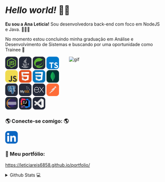# *Hello world!* 👋🧡

**Eu sou a Ana Leticia!** Sou desenvolvedora back-end com foco em NodeJS e Java. 👩🏻‍💻
<p> No momento estou concluindo minha graduação em Análise e Desenvolvimento de Sistemas e buscando por uma oportunidade como Trainee 🚀</p>

<div>
  <img align="right" src="https://i.pinimg.com/originals/87/df/6d/87df6d60f4cc3c07968ae2127bddcc30.gif" width="300" height="300" alt="gif">
</div>

<div align="left"> 
  <a><img src="https://github.com/tandpfun/skill-icons/blob/main/icons/NodeJS-Dark.svg" alt="nodejs" width="40" height="40"/></a>
  <a><img src="https://github.com/tandpfun/skill-icons/blob/main/icons/Java-Dark.svg" alt="java" width="40" height="40"/></a>
  <a><img src="https://github.com/tandpfun/skill-icons/blob/main/icons/Spring-Dark.svg" alt="spring" width="40" height="40"/></a>
  <a><img src="https://github.com/tandpfun/skill-icons/blob/main/icons/TypeScript.svg" alt="typescript" width="40" height="40"/></a> 
  <a><img src="https://github.com/tandpfun/skill-icons/blob/main/icons/JavaScript.svg" alt="javascript" width="40" height="40"/></a>
  <a><img src="https://github.com/tandpfun/skill-icons/blob/main/icons/HTML.svg" alt="html" width="40" height="40" /></a>
  <a><img src="https://github.com/tandpfun/skill-icons/blob/main/icons/CSS.svg" alt="css" width="40" height="40"/></a>
  <a><img src="https://github.com/tandpfun/skill-icons/blob/main/icons/MongoDB.svg" alt="mongoDB" width="40" height="40"/></a>
  <a><img src="https://github.com/tandpfun/skill-icons/blob/main/icons/PostgreSQL-Dark.svg" alt="postgreSQL" width="40" height="40"/></a>
  <a><img src="https://github.com/tandpfun/skill-icons/blob/main/icons/MySQL-Dark.svg" alt="mySQL" width="40" height="40"/></a>  
  <a><img src="https://github.com/tandpfun/skill-icons/blob/main/icons/ExpressJS-Dark.svg" alt="express" width="40" height="40"/></a>
  <a><img src="https://github.com/tandpfun/skill-icons/blob/main/icons/Postman.svg" alt="postman" width="40" height="40"/></a>
  <a><img src="https://github.com/tandpfun/skill-icons/blob/main/icons/Eclipse-Dark.svg" alt="eclipse" width="40" height="40"/></a>
  <a><img src="https://github.com/tandpfun/skill-icons/blob/main/icons/Idea-Dark.svg" alt="intellij idea" width="40" height="40"/></a>
  <a><img src="https://github.com/tandpfun/skill-icons/blob/main/icons/VSCode-Dark.svg" alt="vs code" width="40" height="40"/></a>
</div>

### 🌎 Conecte-se comigo: 🌎
<div align="left">
  <p>
    <a href="https://linkedin.com/in/analeticia6858" target="blank"><img align="center" src="https://github.com/tandpfun/skill-icons/blob/main/icons/LinkedIn.svg" alt="linkedin" width="40" height="40"/></a>
  </p>
</div>

### 🔗 Meu portfólio: 
https://leticiareis6858.github.io/portfolio/

<details>
  <summary>Github Stats 💻</summary>
  <img src="https://github-readme-stats-one-lyart-28.vercel.app/api?username=leticiareis6858&show_icons=true&theme=darcula" alt="github stats" />
    <img src="https://github-readme-stats-one-lyart-28.vercel.app/api/top-langs?username=leticiareis6858&show_icons=true&theme=darcula&locale=en&layout=compact" alt="top languages" />
</details>
